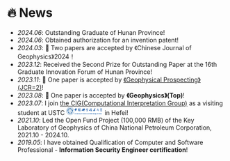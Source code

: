 # 🔥 News
- *2024.06*: Outstanding Graduate of Hunan Province!
- *2024.06*: Obtained authorization for an invention patent!
- *2024.03*: 🎉 Two papers are accepted by 《Chinese Journal of Geophysics》2024！
- *2023.12*: Received the Second Prize for Outstanding Paper at the 16th Graduate Innovation Forum of Hunan Province!
- *2023.11*: 🎉 One paper is accepted by [《Geophysical Prospecting》(JCR=2)](https://onlinelibrary.wiley.com/journal/13652478)!
- *2023.08*: 🎉 One paper is accepted by **《Geophysics》(Top)**!
- *2023.07*: I join [the CIG(Computational Interpretation Group)](https://cig.ustc.edu.cn/people/list.htm) as a visiting student at USTC <img src='./images/logo.png' style='width: 6em;'> in Hefei!
- *2021.10*: Led the Open Fund Project (100,000 RMB) of the Key Laboratory of Geophysics of China National Petroleum Corporation, 2021.10 - 2024.10.
- *2019.05*: I have obtained Qualification of Computer and Software Professional - **Information Security Engineer certification**!